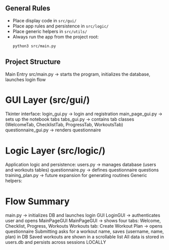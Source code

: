 ## General Rules
- Place display code in `src/gui/`  
- Place app rules and persistence in `src/logic/`  
- Place generic helpers in `src/utils/`  
- Always run the app from the project root:  
  ```bash
  python3 src/main.py


## Project Structure
Main Entry
src/main.py → starts the program, initializes the database, launches login flow

# GUI Layer (src/gui/)
Tkinter interface:
login_gui.py → login and registration
main_page_gui.py → sets up the notebook tabs
tabs_gui.py → contains tab classes (WelcomeTab, ChecklistTab, ProgressTab, WorkoutsTab)
questionnaire_gui.py → renders questionnaire
# Logic Layer (src/logic/)
Application logic and persistence:
users.py → manages database (users and workouts tables)
questionnaire.py → defines questionnaire questions
training_plan.py → future expansion for generating routines
Generic helpers:
# Flow Summary
main.py → initializes DB and launches login GUI
LoginGUI → authenticates user and opens MainPageGUI
MainPageGUI → shows four tabs: Welcome, Checklist, Progress, Workouts
Workouts tab:
Create Workout Plan → opens questionnaire
Submitting asks for a workout name, saves (username, name, plan) in DB
Saved workouts are shown in a scrollable list
All data is stored in users.db and persists across sessions LOCALLY
